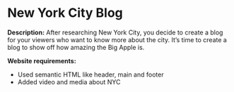# New York City Blog

**Description:** After researching New York City, you decide to create a blog for your viewers who want to
know more about the city. It’s time to create a blog to show off how amazing the Big Apple is. 

**Website requirements:**
* Used semantic HTML like header, main and footer
* Added video and media about NYC